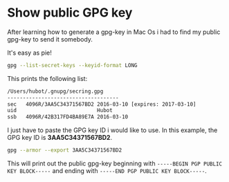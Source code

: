 # Show public GPG key

After learning how to generate a gpg-key in Mac Os i had to find my public gpg-key to send it somebody.

It's easy as pie!

```bash
gpg --list-secret-keys --keyid-format LONG
```

This prints the following list:
```bash
/Users/hubot/.gnupg/secring.gpg
------------------------------------
sec   4096R/3AA5C34371567BD2 2016-03-10 [expires: 2017-03-10]
uid                          Hubot 
ssb   4096R/42B317FD4BA89E7A 2016-03-10
```

I just have to paste the GPG key ID i would like to use.
In this example, the GPG key ID is **3AA5C34371567BD2**.

```bash
gpg --armor --export 3AA5C34371567BD2
```

This will print out the public gpg-key beginning with `-----BEGIN PGP PUBLIC KEY BLOCK-----` and ending with `-----END PGP PUBLIC KEY BLOCK-----`. 